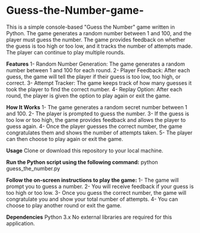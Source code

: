 # Guess-the-Number-game-

This is a simple console-based "Guess the Number" game written in Python. The game generates a random number between 1 and 100, and the player must guess the number. The game provides feedback on whether the guess is too high or too low, and it tracks the number of attempts made. The player can continue to play multiple rounds.

**Features**
1- Random Number Generation: The game generates a random number between 1 and 100 for each round.
2- Player Feedback: After each guess, the game will tell the player if their guess is too low, too high, or correct.
3- Attempt Tracker: The game keeps track of how many guesses it took the player to find the correct number.
4- Replay Option: After each round, the player is given the option to play again or exit the game.


**How It Works**
1- The game generates a random secret number between 1 and 100.
2- The player is prompted to guess the number.
3- If the guess is too low or too high, the game provides feedback and allows the player to guess again.
4- Once the player guesses the correct number, the game congratulates them and shows the number of attempts taken.
5- The player can then choose to play again or exit the game.

**Usage**
Clone or download this repository to your local machine.

**Run the Python script using the following command:**
python guess_the_number.py

**Follow the on-screen instructions to play the game:**
1- The game will prompt you to guess a number.
2- You will receive feedback if your guess is too high or too low.
3- Once you guess the correct number, the game will congratulate you and show your total number of attempts.
4- You can choose to play another round or exit the game.

**Dependencies**
Python 3.x
No external libraries are required for this application.
